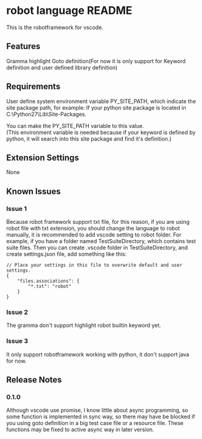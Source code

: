# robot language README
This is the robotframework for vscode.

## Features
Gramma highlight
Goto definition(For now it is only support for Keyword definition and user defined library definition)

## Requirements
User define system environment variable PY_SITE_PATH, which indicate the site package path, for example:
If your python site package is located in C:\Python27\Lib\Site-Packages.  

You can make the PY_SITE_PATH variable to this value.  
(This environment variable is needed because if your keyword is defined by python, it will search into this site package and find it's definition.)


## Extension Settings
None

## Known Issues

### Issue 1
Because robot framework support txt file, for this reason, if you are using robot file with txt extension,
you should change the language to robot manually, it is recommended to add vscode setting to robot folder.
For example, if you have a folder named TestSuiteDirectory, which contains test suite files.
Then you can create .vscode folder in TestSuiteDirectory, and create settings.json file, add something like
this:

    // Place your settings in this file to overwrite default and user settings.
    {
        "files.associations": {
            "*.txt": "robot"
        }
    }

### Issue 2
The gramma don't support highlight robot builtin keyword yet.

### Issue 3
It only support robotframework working with python, it don't support java for now.

## Release Notes

### 0.1.0
Although vscode use promise, I know little about async programming, so some function is implemented
in sync way, so there may have be blocked if you using goto definition in a big test case file or a resource file.
These functions may be fixed to active async way in later version.

